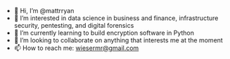 - 👋 Hi, I’m @mattrryan
- 👀 I’m interested in data science in business and finance, infrastructure security, pentesting, and digital forensics
- 🌱 I’m currently learning to build encryption software in Python
- 💞️ I’m looking to collaborate on anything that interests me at the moment
- 📫 How to reach me: wiesermr@gmail.com 

<!---
mattrryan/mattrryan is a ✨ special ✨ repository because its `README.md` (this file) appears on your GitHub profile.
You can click the Preview link to take a look at your changes.
--->
